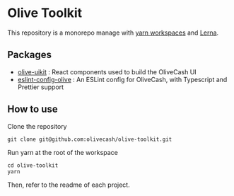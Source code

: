 # Olive Toolkit

This repository is a monorepo manage with [yarn workspaces](https://classic.yarnpkg.com/en/docs/workspaces/) and [Lerna](https://lerna.js.org/).

## Packages

- [olive-uikit](https://github.com/olive-cash/olive-toolkit/tree/master/packages/olive-uikit) : React components used to build the OliveCash UI
- [eslint-config-olive](https://github.com/olive-cash/olive-toolkit/tree/master/packages/eslint-config-olive) : An ESLint config for OliveCash, with Typescript and Prettier support

## How to use

Clone the repository

```
git clone git@github.com:olivecash/olive-toolkit.git
```

Run yarn at the root of the workspace

```
cd olive-toolkit
yarn
```

Then, refer to the readme of each project.

